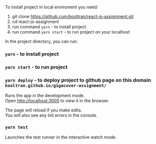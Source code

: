 To install project in local enviroment you need:

1. git clone https://github.com/kooltran/react-js-assignment.git
2. cd react-js-assignment
3. run command `yarn` - to install project
4. run command `yarn start` - to run project on your localhost

In the project directory, you can run:

### `yarn` - to install project

### `yarn start` - to run project

### `yarn deploy` - to deploy project to github page on this domain `kooltran.github.io/gigacover-assignment/`

Runs the app in the development mode.<br />
Open [http://localhost:3000](http://localhost:3000) to view it in the browser.

The page will reload if you make edits.<br />
You will also see any lint errors in the console.

### `yarn test`

Launches the test runner in the interactive watch mode.<br />
